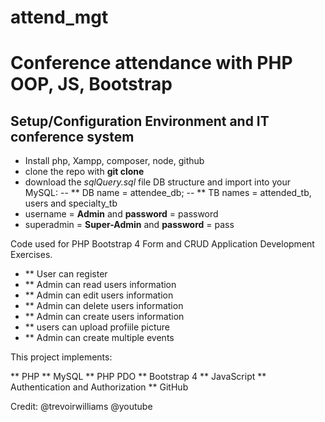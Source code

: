 ﻿# attend_mgt
# Conference attendance with PHP OOP, JS, Bootstrap

## Setup/Configuration Environment and IT conference system

- Install php, Xampp, composer, node, github
- clone the repo with __git clone__
- download the _sqlQuery.sql_ file DB structure and import into your MySQL:
-- ** DB name = attendee_db;
-- ** TB names = attended_tb, users and specialty_tb
- username = __Admin__ and __password__ = password
- superadmin = __Super-Admin__ and __password__ = pass

Code used for PHP Bootstrap 4 Form and CRUD Application Development Exercises.

- ** User can register
- ** Admin can read users information
- ** Admin can edit users information
- ** Admin can delete users information
- ** Admin can create users information
- ** users can upload profiile picture
- ** Admin can create multiple events

This project implements:

** PHP
** MySQL
** PHP PDO
** Bootstrap 4
** JavaScript
** Authentication and Authorization
** GitHub

Credit: @trevoirwilliams @youtube